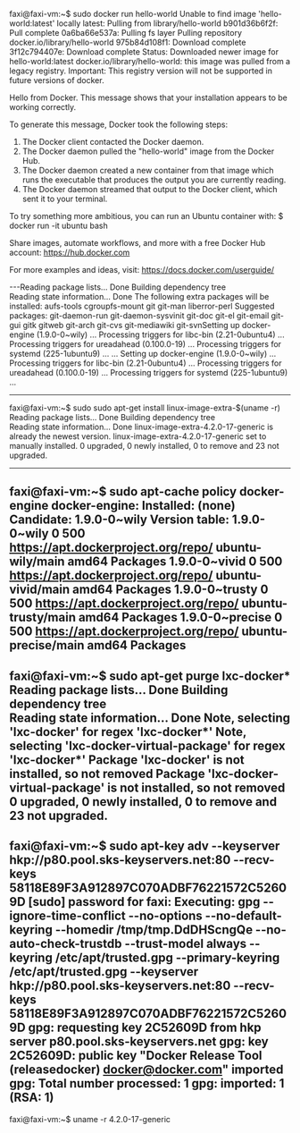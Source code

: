 faxi@faxi-vm:~$ sudo docker run hello-world
Unable to find image 'hello-world:latest' locally
latest: Pulling from library/hello-world
b901d36b6f2f: Pull complete 
0a6ba66e537a: Pulling fs layer 
Pulling repository docker.io/library/hello-world
975b84d108f1: Download complete 
3f12c794407e: Download complete 
Status: Downloaded newer image for hello-world:latest
docker.io/library/hello-world: this image was pulled from a legacy registry.  Important: This registry version will not be supported in future versions of docker.

Hello from Docker.
This message shows that your installation appears to be working correctly.

To generate this message, Docker took the following steps:
 1. The Docker client contacted the Docker daemon.
 2. The Docker daemon pulled the "hello-world" image from the Docker Hub.
 3. The Docker daemon created a new container from that image which runs the
    executable that produces the output you are currently reading.
 4. The Docker daemon streamed that output to the Docker client, which sent it
    to your terminal.

To try something more ambitious, you can run an Ubuntu container with:
 $ docker run -it ubuntu bash

Share images, automate workflows, and more with a free Docker Hub account:
 https://hub.docker.com

For more examples and ideas, visit:
 https://docs.docker.com/userguide/

---Reading package lists... Done
Building dependency tree       
Reading state information... Done
The following extra packages will be installed:
  aufs-tools cgroupfs-mount git git-man liberror-perl
Suggested packages:
  git-daemon-run git-daemon-sysvinit git-doc git-el git-email git-gui gitk
  gitweb git-arch git-cvs git-mediawiki git-svnSetting up docker-engine (1.9.0-0~wily) ...
Processing triggers for libc-bin (2.21-0ubuntu4) ...
Processing triggers for ureadahead (0.100.0-19) ...
Processing triggers for systemd (225-1ubuntu9) ...
...
Setting up docker-engine (1.9.0-0~wily) ...
Processing triggers for libc-bin (2.21-0ubuntu4) ...
Processing triggers for ureadahead (0.100.0-19) ...
Processing triggers for systemd (225-1ubuntu9) ...

---
faxi@faxi-vm:~$ sudo sudo apt-get install linux-image-extra-$(uname -r)
Reading package lists... Done
Building dependency tree       
Reading state information... Done
linux-image-extra-4.2.0-17-generic is already the newest version.
linux-image-extra-4.2.0-17-generic set to manually installed.
0 upgraded, 0 newly installed, 0 to remove and 23 not upgraded.

---
faxi@faxi-vm:~$ sudo apt-cache policy docker-engine
docker-engine:
  Installed: (none)
  Candidate: 1.9.0-0~wily
  Version table:
     1.9.0-0~wily 0
        500 https://apt.dockerproject.org/repo/ ubuntu-wily/main amd64 Packages
     1.9.0-0~vivid 0
        500 https://apt.dockerproject.org/repo/ ubuntu-vivid/main amd64 Packages
     1.9.0-0~trusty 0
        500 https://apt.dockerproject.org/repo/ ubuntu-trusty/main amd64 Packages
     1.9.0-0~precise 0
        500 https://apt.dockerproject.org/repo/ ubuntu-precise/main amd64 Packages
---


faxi@faxi-vm:~$ sudo apt-get purge lxc-docker*
Reading package lists... Done
Building dependency tree       
Reading state information... Done
Note, selecting 'lxc-docker' for regex 'lxc-docker*'
Note, selecting 'lxc-docker-virtual-package' for regex 'lxc-docker*'
Package 'lxc-docker' is not installed, so not removed
Package 'lxc-docker-virtual-package' is not installed, so not removed
0 upgraded, 0 newly installed, 0 to remove and 23 not upgraded.
---
faxi@faxi-vm:~$ sudo apt-key adv --keyserver hkp://p80.pool.sks-keyservers.net:80 --recv-keys 58118E89F3A912897C070ADBF76221572C52609D
[sudo] password for faxi: 
Executing: gpg --ignore-time-conflict --no-options --no-default-keyring --homedir /tmp/tmp.DdDHScngQe --no-auto-check-trustdb --trust-model always --keyring /etc/apt/trusted.gpg --primary-keyring /etc/apt/trusted.gpg --keyserver hkp://p80.pool.sks-keyservers.net:80 --recv-keys 58118E89F3A912897C070ADBF76221572C52609D
gpg: requesting key 2C52609D from hkp server p80.pool.sks-keyservers.net
gpg: key 2C52609D: public key "Docker Release Tool (releasedocker) <docker@docker.com>" imported
gpg: Total number processed: 1
gpg:               imported: 1  (RSA: 1)
---
faxi@faxi-vm:~$ uname -r
4.2.0-17-generic


